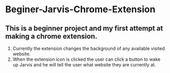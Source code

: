# Beginer-Jarvis-Chrome-Extension
## This is a beginner project and my first attempt at making a chrome extension. 
1. Currently the extension changes the background of any available visited website. 
2. When the extension icon is clicked the user can click a button to wake up Jarvis and he will tell the user what website they are currently at.
